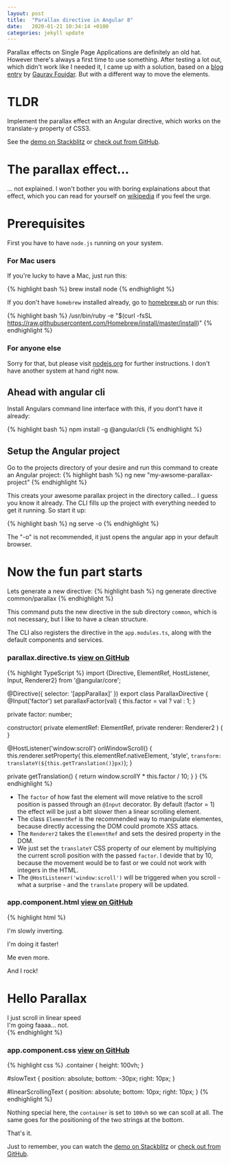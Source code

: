 ```yaml
---
layout: post
title:  "Parallax directive in Angular 8"
date:   2020-01-21 10:34:14 +0100
categories: jekyll update
---
```

Parallax effects on Single Page Applications are definitely an old hat. However there's always a first time to use something. After testing a lot out, which didn't work like I needed it, I came up with a solution, based on a [blog entry](https://medium.com/fove/angular-parallax-d1c2de9f07a6) by [Gaurav Foujdar](https://medium.com/@gauravkumarfoujdar). But with a different way to move the elements.

# TLDR
Implement the parallax effect with an Angular directive, which works on the translate-y property of CSS3.

See the [demo on Stackblitz](https://angular-8-parallax-directive.stackblitz.io/) or [check out from GitHub](https://github.com/hpmartini/angular-8-parallax-directive).

# The parallax effect...
... not explained. I won't bother you with boring explainations about that effect, which you can read for yourself on [wikipedia](https://en.wikipedia.org/wiki/Parallax) if you feel the urge.

# Prerequisites
First you have to have `node.js` running on your system. 

### For Mac users
If you're lucky to have a Mac, just run this:

{% highlight bash %}
brew install node
{% endhighlight %}

If you don't have `homebrew` installed already, go to [homebrew.sh](https://homebrew.sh) or run this:

{% highlight bash %}
/usr/bin/ruby -e "$(curl -fsSL https://raw.githubusercontent.com/Homebrew/install/master/install)"
{% endhighlight %}

### For anyone else
Sorry for that, but please visit [nodejs.org](https://nodejs.org/) for further instructions. I don't have another system at hand right now.

## Ahead with angular cli
Install Angulars command line interface with this, if you dont't have it already:

{% highlight bash %}
npm install -g @angular/cli
{% endhighlight %}

## Setup the Angular project
Go to the projects directory of your desire and run this command to create an Angular project:
{% highlight bash %}
ng new "my-awsome-parallax-project"
{% endhighlight %}

This creats your awesome parallax project in the directory called... I guess you know it already. The CLI fills up the project with everything needed to get it running. So start it up:

{% highlight bash %}
ng serve -o
{% endhighlight %}

The "-o" is not recommended, it just opens the angular app in your default browser.

# Now the fun part starts
Lets generate a new directive:
{% highlight bash %}
ng generate directive common/parallax
{% endhighlight %}

This command puts the new directive in the sub directory `common`, which is not necessary, but I like to have a clean structure.

The CLI also registers the directive in the `app.modules.ts`, along with the default components and services.

### parallax.directive.ts [view on GitHub](https://github.com/hpmartini/angular-8-parallax-directive/blob/master/src/app/common/parallax.directive.ts)
{% highlight TypeScript %}
import {Directive, ElementRef, HostListener, Input, Renderer2} from '@angular/core';

@Directive({
  selector: '[appParallax]'
})
export class ParallaxDirective {
  @Input('factor') set parallaxFactor(val) {
    this.factor = val ? val : 1;
  }

  private factor: number;

  constructor(
    private elementRef: ElementRef,
    private renderer: Renderer2
  ) { }

  @HostListener('window:scroll')
  onWindowScroll() {
    this.renderer.setProperty(
      this.elementRef.nativeElement, 
      'style',
      `transform: translateY(${this.getTranslation()}px)`);
  }

  private getTranslation() {
    return window.scrollY * this.factor / 10;
  }
}
{% endhighlight %}

- The `factor` of how fast the element will move relative to the scroll position is passed through an `@Input` decorator. 
  By default (factor = 1) the effect will be just a bitt slower then a linear scrolling element. 
- The class `ElementRef` is the recommended way to manipulate elementes, because directly accessing the DOM could promote XSS attacs.
- The `Renderer2` takes the `ElementRef` and sets the desired property in the DOM.
- We just set the `translateY` CSS property of our element by multiplying the current scroll position with the passed `factor`. 
  I devide that by 10, because the movement would be to fast or we could not work with integers in the HTML.
- The `@HostListener('window:scroll')` will be triggered when you scroll - what a surprise - and the `translate` propery will be updated.

### app.component.html [view on GitHub](https://github.com/hpmartini/angular-8-parallax-directive/blob/master/src/app/app.component.html)
{% highlight html %}
<div class="container">
  <hello name="{{ name }}"></hello>
  <p appParallax [factor]="11">I'm slowly inverting.</p>
  <p appParallax [factor]="12">I'm doing it faster!</p>
  <p appParallax [factor]="13">Me even more.</p>
  <p appParallax [factor]="14">And I rock!</p>
</div>

<div class="container">
  <h1 appParallax [factor]="0.3">Hello Parallax</h1>

  <div id="linearScrollingText">I just scroll in linear speed</div>

  <div id="slowText" appParallax [factor]="9">I'm going faaaa... not.</div>
</div>
{% endhighlight %}

### app.component.css [view on GitHub](https://github.com/hpmartini/angular-8-parallax-directive/blob/master/src/app/app.component.css)
{% highlight css %}
.container {
  height: 100vh;
}

#slowText {
  position: absolute;
  bottom: -30px;
  right: 10px;
}

#linearScrollingText {
  position: absolute;
  bottom: 10px;
  right: 10px;
}
{% endhighlight %}

Nothing special here, the `container` is set to `100vh` so we can scoll at all. The same goes for the positioning of the two strings at the bottom.

That's it.

Just to remember, you can watch the [demo on Stackblitz](https://angular-8-parallax-directive.stackblitz.io/) or [check out from GitHub](https://github.com/hpmartini/angular-8-parallax-directive).

